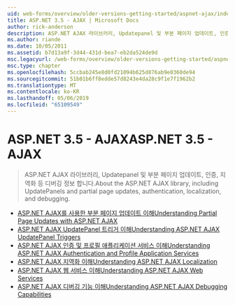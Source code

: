 ```yaml
---
uid: web-forms/overview/older-versions-getting-started/aspnet-ajax/index
title: ASP.NET 3.5 - AJAX | Microsoft Docs
author: rick-anderson
description: ASP.NET AJAX 라이브러리, Updatepanel 및 부분 페이지 업데이트, 인증, 지역화 등 디버깅 정보 합니다.
ms.author: riande
ms.date: 10/05/2011
ms.assetid: b7d13a9f-3d44-431d-bea7-eb2da524de9d
msc.legacyurl: /web-forms/overview/older-versions-getting-started/aspnet-ajax
msc.type: chapter
ms.openlocfilehash: 5ccbab245e8d0fd21094b625d876ab9e0360de94
ms.sourcegitcommit: 51b01b6ff8edde57d8243e4da28c9f1e7f1962b2
ms.translationtype: MT
ms.contentlocale: ko-KR
ms.lasthandoff: 05/06/2019
ms.locfileid: "65109549"
---
```

# <a name="aspnet-35---ajax"></a><span data-ttu-id="989df-103">ASP.NET 3.5 - AJAX</span><span class="sxs-lookup"><span data-stu-id="989df-103">ASP.NET 3.5 - AJAX</span></span>

> <span data-ttu-id="989df-104">ASP.NET AJAX 라이브러리, Updatepanel 및 부분 페이지 업데이트, 인증, 지역화 등 디버깅 정보 합니다.</span><span class="sxs-lookup"><span data-stu-id="989df-104">About the ASP.NET AJAX library, including UpdatePanels and partial page updates, authentication, localization, and debugging.</span></span>

- [<span data-ttu-id="989df-105">ASP.NET AJAX를 사용한 부분 페이지 업데이트 이해</span><span class="sxs-lookup"><span data-stu-id="989df-105">Understanding Partial Page Updates with ASP.NET AJAX</span></span>](understanding-partial-page-updates-with-asp-net-ajax.md)
- [<span data-ttu-id="989df-106">ASP.NET AJAX UpdatePanel 트리거 이해</span><span class="sxs-lookup"><span data-stu-id="989df-106">Understanding ASP.NET AJAX UpdatePanel Triggers</span></span>](understanding-asp-net-ajax-updatepanel-triggers.md)
- [<span data-ttu-id="989df-107">ASP.NET AJAX 인증 및 프로필 애플리케이션 서비스 이해</span><span class="sxs-lookup"><span data-stu-id="989df-107">Understanding ASP.NET AJAX Authentication and Profile Application Services</span></span>](understanding-asp-net-ajax-authentication-and-profile-application-services.md)
- [<span data-ttu-id="989df-108">ASP.NET AJAX 지역화 이해</span><span class="sxs-lookup"><span data-stu-id="989df-108">Understanding ASP.NET AJAX Localization</span></span>](understanding-asp-net-ajax-localization.md)
- [<span data-ttu-id="989df-109">ASP.NET AJAX 웹 서비스 이해</span><span class="sxs-lookup"><span data-stu-id="989df-109">Understanding ASP.NET AJAX Web Services</span></span>](understanding-asp-net-ajax-web-services.md)
- [<span data-ttu-id="989df-110">ASP.NET AJAX 디버깅 기능 이해</span><span class="sxs-lookup"><span data-stu-id="989df-110">Understanding ASP.NET AJAX Debugging Capabilities</span></span>](understanding-asp-net-ajax-debugging-capabilities.md)
